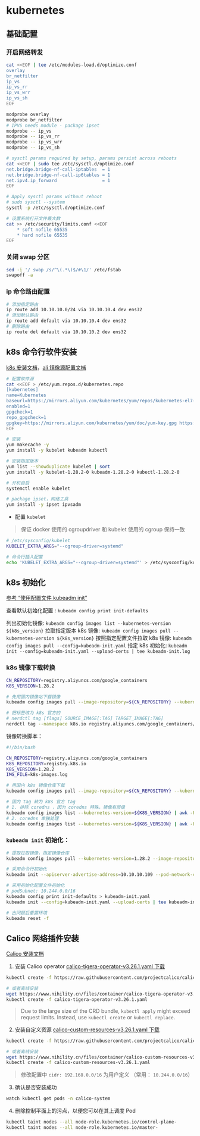 # kubernetes

## 基础配置

### 开启网络转发

```bash
cat <<EOF | tee /etc/modules-load.d/optimize.conf
overlay
br_netfilter
ip_vs
ip_vs_rr
ip_vs_wrr
ip_vs_sh
EOF

modprobe overlay
modprobe br_netfilter
# IPVS needs module - package ipset
modprobe -- ip_vs
modprobe -- ip_vs_rr
modprobe -- ip_vs_wrr
modprobe -- ip_vs_sh

# sysctl params required by setup, params persist across reboots
cat <<EOF | sudo tee /etc/sysctl.d/optimize.conf
net.bridge.bridge-nf-call-iptables  = 1
net.bridge.bridge-nf-call-ip6tables = 1
net.ipv4.ip_forward                 = 1
EOF

# Apply sysctl params without reboot
# sudo sysctl --system
sysctl -p /etc/sysctl.d/optimize.conf

# 设置系统打开文件最大数
cat >> /etc/security/limits.conf <<EOF
    * soft nofile 65535
    * hard nofile 65535
EOF
```

### 关闭 swap 分区

```bash
sed -i '/ swap /s/^\(.*\)$/#\1/' /etc/fstab
swapoff -a
```

### ip 命令路由配置

```bash
# 添加指定路由
ip route add 10.10.10.0/24 via 10.10.10.4 dev ens32
# 添加默认路由
ip route add default via 10.10.10.4 dev ens32
# 删除路由
ip route del default via 10.10.10.2 dev ens32 
```

## k8s 命令行软件安装

[k8s 安装文档](https://kubernetes.io/docs/tasks/tools/install-kubectl-linux/)，[ali 镜像源配置文档](https://developer.aliyun.com/mirror/kubernetes)

```bash
# 配置软件源
cat <<EOF > /etc/yum.repos.d/kubernetes.repo
[kubernetes]
name=Kubernetes
baseurl=https://mirrors.aliyun.com/kubernetes/yum/repos/kubernetes-el7-x86_64/
enabled=1
gpgcheck=1
repo_gpgcheck=1
gpgkey=https://mirrors.aliyun.com/kubernetes/yum/doc/yum-key.gpg https://mirrors.aliyun.com/kubernetes/yum/doc/rpm-package-key.gpg
EOF
```

```bash
# 安装
yum makecache -y
yum install -y kubelet kubeadm kubectl

# 安装指定版本
yum list --showduplicate kubelet | sort
yum install -y kubelet-1.28.2-0 kubeadm-1.28.2-0 kubectl-1.28.2-0

# 开机自启
systemctl enable kubelet

# package ipset，网络工具
yum install -y ipset ipvsadm
```

- 配置 `kubelet` 

> 保证 docker 使用的 cgroupdriver 和 kubelet 使用的 cgroup 保持一致

```bash
# /etc/sysconfig/kubelet
KUBELET_EXTRA_ARGS="--cgroup-driver=systemd"

# 命令行插入配置
echo 'KUBELET_EXTRA_ARGS="--cgroup-driver=systemd"' > /etc/sysconfig/kubelet
```

## k8s 初始化

[参考 “使用配置文件 kubeadm init”](https://kubernetes.io/docs/reference/setup-tools/kubeadm/kubeadm-init/#config-file)

查看默认初始化配置 : `kubeadm config print init-defaults`

列出初始化镜像: `kubeadm config images list --kubernetes-version ${k8s_version}`
拉取指定版本 k8s 镜像: `kubeadm config images pull --kubernetes-version ${k8s_version}`
按照指定配置文件拉取 k8s 镜像: `kubeadm config images pull --config=kubeadm-init.yaml`
指定 k8s 初始化: `kubeadm init --config=kubeadm-init.yaml --upload-certs | tee kubeadm-init.log`


### k8s 镜像下载转换

```bash
CN_REPOSITORY=registry.aliyuncs.com/google_containers
K8S_VERSION=1.28.2

# 先用国内镜像站下载镜像
kubeadm config images pull --image-repository=${CN_REPOSITORY} --kubernetes-version=${K8S_VERSION} | tee k8s-images.log

# 把标签改为 k8s 官方的
# nerdctl tag [flags] SOURCE_IMAGE[:TAG] TARGET_IMAGE[:TAG]
nerdctl tag --namespace k8s.io registry.aliyuncs.com/google_containers/coredns:v1.10.1 registry.k8s.io/coredns/coredns:v1.10.1
```

镜像转换脚本：

```bash
#!/bin/bash

CN_REPOSITORY=registry.aliyuncs.com/google_containers
K8S_REPOSITORY=registry.k8s.io
K8S_VERSION=1.28.2
IMG_FILE=k8s-images.log

# 用国内 k8s 镜像仓库下载
kubeadm config images pull --image-repository=${CN_REPOSITORY} --kubernetes-version=${K8S_VERSION} | tee ${IMG_FILE}

# 国内 tag 转为 k8s 官方 tag
# 1. 排除 coredns ，因为 coredns 特殊，镜像有层级
kubeadm config images list --kubernetes-version=${K8S_VERSION} | awk -F'/' '{print $NF}' | grep -v coredns  | xargs -n1 -I{} nerdctl tag --namespace k8s.io ${CN_REPOSITORY}/{} ${K8S_REPOSITORY}/{}
# 2. coredns 单独处理
kubeadm config images list --kubernetes-version=${K8S_VERSION} | awk -F'/' '{print $NF}' | grep coredns | xargs -n1 -I{} nerdctl tag --namespace k8s.io ${CN_REPOSITORY}/{} ${K8S_REPOSITORY}/coredns/{}

```

### `kubeadm init` 初始化：

```bash
# 提取拉取镜像，指定镜像仓库
kubeadm config images pull --kubernetes-version=1.28.2 --image-repository=registry.aliyuncs.com/google_containers

# 采用命令行初始化
kubeadm init --apiserver-advertise-address=10.10.10.109 --pod-network-cidr=10.244.0.0/16 --service-cidr=10.96.0.0/12 --kubernetes-version=1.28.2 --upload-certs

# 采用初始化配置文件初始化
# podSubnet: 10.244.0.0/16
kubeadm config print init-defaults > kubeadm-init.yaml
kubeadm init --config=kubeadm-init.yaml --upload-certs | tee kubeadm-init.log

# 出问题后重置环境
kubeadm reset -f

```

## Calico 网络插件安装

[Calico 安装文档](https://docs.tigera.io/calico/latest/getting-started/kubernetes/quickstart#install-calico)

1. 安装 Calico operator [calico-tigera-operator-v3.26.1.yaml 下载](https://www.nihility.cn/files/container/calico-tigera-operator-v3.26.1.yaml)

```bash
kubectl create -f https://raw.githubusercontent.com/projectcalico/calico/v3.26.1/manifests/tigera-operator.yaml

# 或者离线安装
wget https://www.nihility.cn/files/container/calico-tigera-operator-v3.26.1.yaml
kubectl create -f calico-tigera-operator-v3.26.1.yaml
```

> Due to the large size of the CRD bundle, `kubectl apply` might exceed request limits. Instead, use `kubectl create` or `kubectl replace`.

2. 安装自定义资源 [calico-custom-resources-v3.26.1.yaml 下载](https://www.nihility.cn/files/container/calico-custom-resources-v3.26.1.yaml)

```bash
kubectl create -f https://raw.githubusercontent.com/projectcalico/calico/v3.26.1/manifests/custom-resources.yaml

# 或者离线安装
wget https://www.nihility.cn/files/container/calico-custom-resources-v3.26.1.yaml
kubectl create -f calico-custom-resources-v3.26.1.yaml
```

> 修改配置中 `cidr: 192.168.0.0/16` 为用户定义 （常用： `10.244.0.0/16`）

3. 确认是否安装成功

```bash
watch kubectl get pods -n calico-system
```

4. 删除控制平面上的污点，以便您可以在其上调度 Pod

```bash
kubectl taint nodes --all node-role.kubernetes.io/control-plane-
kubectl taint nodes --all node-role.kubernetes.io/master-
```


